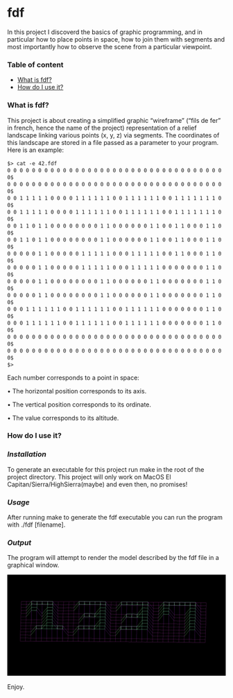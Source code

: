 # fdf
In this project I discoverd the basics of graphic programming, and in particular how
to place points in space, how to join them with segments and most importantly how to
observe the scene from a particular viewpoint.

### Table of content
* [What is fdf?](#what-is-fdf)
* [How do I use it?](#how-do-i-use-it)


### What is fdf?
This project is about creating a simplified graphic “wireframe” (“fils de fer” in french,
hence the name of the project) representation of a relief landscape linking various points
(x, y, z) via segments. The coordinates of this landscape are stored in a file passed as
a parameter to your program. Here is an example:

```
$> cat -e 42.fdf
0 0 0 0 0 0 0 0 0 0 0 0 0 0 0 0 0 0 0 0 0 0 0 0 0 0 0 0 0 0 0 0 0 0 0 0$
0 0 0 0 0 0 0 0 0 0 0 0 0 0 0 0 0 0 0 0 0 0 0 0 0 0 0 0 0 0 0 0 0 0 0 0$
0 0 1 1 1 1 1 0 0 0 0 1 1 1 1 1 1 0 0 1 1 1 1 1 1 0 0 1 1 1 1 1 1 1 0 0$
0 0 1 1 1 1 1 0 0 0 0 1 1 1 1 1 1 0 0 1 1 1 1 1 1 0 0 1 1 1 1 1 1 1 0 0$
0 0 1 1 0 1 1 0 0 0 0 0 0 0 0 1 1 0 0 0 0 0 0 1 1 0 0 1 1 0 0 0 1 1 0 0$
0 0 1 1 0 1 1 0 0 0 0 0 0 0 0 1 1 0 0 0 0 0 0 1 1 0 0 1 1 0 0 0 1 1 0 0$
0 0 0 0 0 1 1 0 0 0 0 0 1 1 1 1 1 0 0 0 1 1 1 1 1 0 0 1 1 0 0 0 1 1 0 0$
0 0 0 0 0 1 1 0 0 0 0 0 1 1 1 1 1 0 0 0 1 1 1 1 1 0 0 0 0 0 0 0 1 1 0 0$
0 0 0 0 0 1 1 0 0 0 0 0 0 0 0 1 1 0 0 0 0 0 0 1 1 0 0 0 0 0 0 0 1 1 0 0$
0 0 0 0 0 1 1 0 0 0 0 0 0 0 0 1 1 0 0 0 0 0 0 1 1 0 0 0 0 0 0 0 1 1 0 0$
0 0 0 1 1 1 1 1 1 0 0 1 1 1 1 1 1 0 0 1 1 1 1 1 1 0 0 0 0 0 0 0 1 1 0 0$
0 0 0 1 1 1 1 1 1 0 0 1 1 1 1 1 1 0 0 1 1 1 1 1 1 0 0 0 0 0 0 0 1 1 0 0$
0 0 0 0 0 0 0 0 0 0 0 0 0 0 0 0 0 0 0 0 0 0 0 0 0 0 0 0 0 0 0 0 0 0 0 0$
0 0 0 0 0 0 0 0 0 0 0 0 0 0 0 0 0 0 0 0 0 0 0 0 0 0 0 0 0 0 0 0 0 0 0 0$
$>
```
Each number corresponds to a point in space:

• The horizontal position corresponds to its axis.

• The vertical position corresponds to its ordinate.

• The value corresponds to its altitude.

### How do I use it?

### *Installation*

To generate an executable for this project run make in the root of the project directory. 
This project will only work on MacOS El Capitan/Sierra/HighSierra(maybe) and even then, no promises!

### *Usage*

After running make to generate the fdf executable you can run the program with ./fdf [filename].

### *Output*
The program will attempt to render the model described by the fdf file in a graphical window.

![Example:](https://github.com/abidaaa/fdf/blob/master/1337.png)

Enjoy.